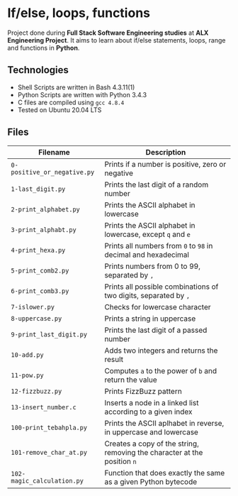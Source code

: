# If/else, loops, functions
Project done during **Full Stack Software Engineering studies** at **ALX Engineering Project**. It aims to learn about if/else statements, loops, range and functions in **Python**.

## Technologies
* Shell Scripts are written in Bash 4.3.11(1)
* Python Scripts are written with Python 3.4.3
* C files are compiled using `gcc 4.8.4`
* Tested on Ubuntu 20.04 LTS

## Files
| Filename | Description |
| -------- | ----------- |
| `0-positive_or_negative.py` | Prints if a number is positive, zero or negative |
| `1-last_digit.py` | Prints the last digit of a random number |
| `2-print_alphabet.py` | Prints the ASCII alphabet in lowercase |
| `3-print_alphabt.py` | Prints the ASCII alphabet in lowercase, except `q` and `e` |
| `4-print_hexa.py` | Prints all numbers from `0` to `98` in decimal and hexadecimal |
| `5-print_comb2.py` | Prints numbers from 0 to 99, separated by `, ` |
| `6-print_comb3.py` | Prints all possible combinations of two digits, separated by `, ` |
| `7-islower.py` | Checks for lowercase character |
| `8-uppercase.py` | Prints a string in uppercase |
| `9-print_last_digit.py` | Prints the last digit of a passed number |
| `10-add.py` | Adds two integers and returns the result |
| `11-pow.py` | Computes `a` to the power of `b` and return the value |
| `12-fizzbuzz.py` | Prints FizzBuzz pattern |
| `13-insert_number.c` | Inserts a node in a linked list according to a given index |
| `100-print_tebahpla.py` | Prints the ASCII aplhabet in reverse, in uppercase and lowercase |
| `101-remove_char_at.py` | Creates a copy of the string, removing the character at the position `n` |
| `102-magic_calculation.py` | Function that does exactly the same as a given Python bytecode |
